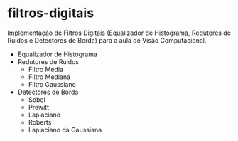 # filtros-digitais
Implementação de Filtros Digitais (Equalizador de Histograma, Redutores de Ruídos e Detectores de Borda) para a aula de Visão Computacional.

* Equalizador de Histograma
* Redutores de Ruidos
    * Filtro Média
    * Filtro Mediana
    * Filtro Gaussiano
* Detectores de Borda
    * Sobel
    * Prewitt
    * Laplaciano
    * Roberts
    * Laplaciano da Gaussiana
    